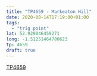 ```yaml
---
title: "TP4659 - Markeaton Hill"
date: 2020-08-14T17:19:00+01:00
tags: 
  - "trig point"
lat: 52.929046459271
long: -1.51251464780623
tp: 4659
draft: true
---
```

[TP4659](http://trigpointing.uk/trig/4659)
